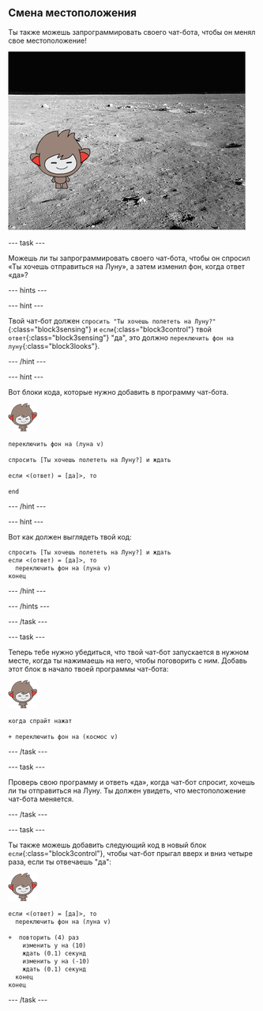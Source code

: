 ## Смена местоположения

Ты также можешь запрограммировать своего чат-бота, чтобы он менял свое местоположение!

![Проверка изменения фона](images/chatbot-backdrop-moon.png)

\--- task \---

Можешь ли ты запрограммировать своего чат-бота, чтобы он спросил «Ты хочешь отправиться на Луну», а затем изменил фон, когда ответ «да»?

\--- hints \---

\--- hint \---

Твой чат-бот должен `спросить "Ты хочешь полететь на Луну?"`{:class="block3sensing"} и `если`{:class="block3control"} твой `ответ`{:class="block3sensing"} "да", это должно `переключить фон на луну`{:class="block3looks"}.

\--- /hint \---

\--- hint \---

Вот блоки кода, которые нужно добавить в программу чат-бота.

![спрайт nano](images/nano-sprite.png)

```blocks3
переключить фон на (луна v)

спросить [Ты хочешь полететь на Луну?] и ждать

если <(ответ) = [да]>, то 

end
```

\--- /hint \---

\--- hint \---

Вот как должен выглядеть твой код:

```blocks3
спросить [Ты хочешь полететь на Луну?] и ждать
если <(ответ) = [да]>, то
  переключить фон на (луна v)
конец
```

\--- /hint \---

\--- /hints \---

\--- /task \---

\--- task \---

Теперь тебе нужно убедиться, что твой чат-бот запускается в нужном месте, когда ты нажимаешь на него, чтобы поговорить с ним. Добавь этот блок в начало твоей программы чат-бота:

![спрайт nano](images/nano-sprite.png)

```blocks3
когда спрайт нажат

+ переключить фон на (космос v)
```

\--- /task \---

\--- task \---

Проверь свою программу и ответь «да», когда чат-бот спросит, хочешь ли ты отправиться на Луну. Ты должен увидеть, что местоположение чат-бота меняется.

\--- /task \---

\--- task \---

Ты также можешь добавить следующий код в новый блок `если`{:class="block3control"}, чтобы чат-бот прыгал вверх и вниз четыре раза, если ты отвечаешь "да":

![спрайт nano](images/nano-sprite.png)

```blocks3
если <(ответ) = [да]>, то 
  переключить фон на (луна v)

+  повторить (4) раз
    изменить y на (10)
    ждать (0.1) секунд
    изменить y на (-10)
    ждать (0.1) секунд
  конец
конец
```

\--- /task \---